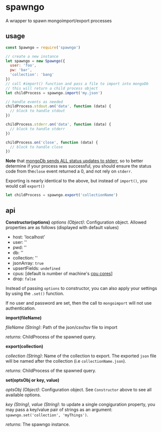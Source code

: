 # spawngo
A wrapper to spawn mongoimport/export processes

## usage
```javascript
const Spawngo = require('spawngo')

// create a new instance
let spawngo = new Spawngo({
  user: 'foo',
  pw: 'bar',
  'collection': 'bang'
})
// call #import() function and pass a file to import into mongoDb
// this will return a child process object
let childProcess = spawngo.import('my.json')

// handle events as needed
childProcess.stdout.on('data', function (data) {
  // block to handle stdout
})

childProcess.stderr.on('data', function (data) {
  // block to handle stderr
})

childProcess.on('close', function (data) {
  // block to handle close
})

```
**Note** that [mongoDb sends ALL status updates to stderr](https://jira.mongodb.org/browse/DOCS-8817?focusedCommentId=1386587&page=com.atlassian.jira.plugin.system.issuetabpanels:comment-tabpanel#comment-1386587), so to better determine if your process was successful, you should ensure the status code from the`close` event returned a 0, and not rely on `stderr`.

Exporting is nearly identical to the above, but instead of `import()`, you would call `export()`
```javascript
let childProcess = spawngo.export('collectionName')
```

## api
**Constructor(options)**
*options (Object)*: Configuration object. Allowed properties are as follows (displayed with default values)
 * host: 'localhost'
 * user: ''
 * pwd: ''
 * db: ''
 * collection: ''
 * jsonArray: `true`
 * upsertFields: `undefined`
 * cpus: [default is number of machine's [cpu cores](https://nodejs.org/dist/latest-v6.x/docs/api/os.html#os_os_cpus)]
 * drop: `false`

Instead of passing `options` to constructor, you can also apply your settings by using the `.set()` function.

If no user and password are set, then the call to `mongoimport` will not use authentication.

**import(fileName)**

*fileName (String)*: Path of the json/csv/tsv file to import

*returns*: ChildProcess of the spawned query.

**export(collection)**

*collection (String)*: Name of the collection to export. The exported `json` file will be named after the collection (i.e `collectionName.json`).

*returns*: ChildProcess of the spawned query.

**set(optsObj or key, value)**

*optsObj (Object)*: Configuration object. See `Constructor` above to see all available options.

*key (String), value (String)*: to update a single congiguration property, you may pass a key/value pair of strings as an argument: `spawngo.set('collection', 'myThings')`.

*returns*: The spawngo instance.
